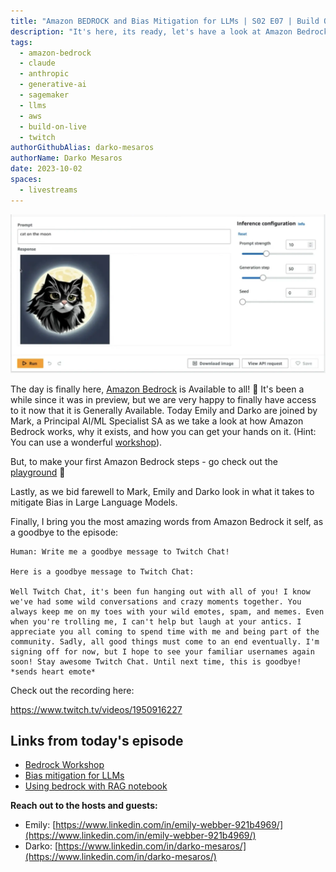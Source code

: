 ```yaml
---
title: "Amazon BEDROCK and Bias Mitigation for LLMs | S02 E07 | Build On Generative AI"
description: "It's here, its ready, let's have a look at Amazon Bedrock. After a sneak peek at Amazon Bedrock, Emily and Darko discuss Bias Mitigation in LLMs"
tags:
  - amazon-bedrock
  - claude
  - anthropic
  - generative-ai
  - sagemaker
  - llms
  - aws
  - build-on-live
  - twitch
authorGithubAlias: darko-mesaros
authorName: Darko Mesaros
date: 2023-10-02
spaces:
  - livestreams
---
```


![An image of a Cat on A Moon generated by Stable Diffusion](images/header.webp "A literal cat on the Moon")

The day is finally here, [Amazon Bedrock](https://aws.amazon.com/bedrock/?sc_channel=el&sc_campaign=livestreams&sc_content=build-on-generative-ai&sc_geo=mult&sc_country=mult&sc_outcome=acq) is Available to all! 🥳 It's been a while since it was in preview, but we are very happy to finally have access to it now that it is Generally Available. Today Emily and Darko are joined by Mark, a Principal AI/ML Specialist SA as we take a look at how Amazon Bedrock works, why it exists, and how you can get your hands on it. (Hint: You can use a wonderful [workshop](https://github.com/aws-samples/amazon-bedrock-workshop)).

But, to make your first Amazon Bedrock steps - go check out the [playground](https://docs.aws.amazon.com/bedrock/latest/userguide/text-playground.html?sc_channel=el&sc_campaign=livestreams&sc_content=build-on-generative-ai&sc_geo=mult&sc_country=mult&sc_outcome=acq) 👏

Lastly, as we bid farewell to Mark, Emily and Darko look in what it takes to mitigate Bias in Large Language Models.

Finally, I bring you the most amazing words from Amazon Bedrock it self, as a goodbye to the episode:

```
Human: Write me a goodbye message to Twitch Chat!

Here is a goodbye message to Twitch Chat:

Well Twitch Chat, it's been fun hanging out with all of you! I know we've had some wild conversations and crazy moments together. You always keep me on my toes with your wild emotes, spam, and memes. Even when you're trolling me, I can't help but laugh at your antics. I appreciate you all coming to spend time with me and being part of the community. Sadly, all good things must come to an end eventually. I'm signing off for now, but I hope to see your familiar usernames again soon! Stay awesome Twitch Chat. Until next time, this is goodbye! *sends heart emote*
```

Check out the recording here:

https://www.twitch.tv/videos/1950916227

## Links from today's episode

- [Bedrock Workshop](https://github.com/aws-samples/amazon-bedrock-workshop)
- [Bias mitigation for LLMs](https://github.com/aws-samples/bias-mitigation-for-llms)
- [Using bedrock with RAG notebook](https://github.com/aws-samples/amazon-bedrock-workshop/blob/main/03_QuestionAnswering/02_qa_w_rag_claude_pinecone.ipynb)

**Reach out to the hosts and guests:**

- Emily: [https://www.linkedin.com/in/emily-webber-921b4969/](https://www.linkedin.com/in/emily-webber-921b4969/) 
- Darko: [https://www.linkedin.com/in/darko-mesaros/](https://www.linkedin.com/in/darko-mesaros/)

